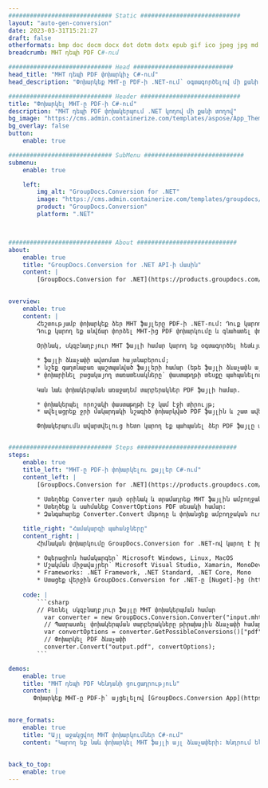```yaml
---
############################# Static ############################
layout: "auto-gen-conversion"
date: 2023-03-31T15:21:27
draft: false
otherformats: bmp doc docm docx dot dotm dotx epub gif ico jpeg jpg md odt ott pdf png psd rtf tex tif tiff txt xps
breadcrumb: MHT դեպի PDF C#-ում

############################# Head ############################
head_title: "MHT դեպի PDF փոխարկիչ C#-ում"
head_description: "Փոխարկեք MHT-ը PDF-ի .NET-ում՝ օգտագործելով մի քանի տող կոդ: Օգտագործեք GroupDocs Document Conversion API-ը՝ ավելի քան 160 ֆայլի ձևաչափ փոխարկելու համար:"

############################# Header ############################
title: "Փոխարկել MHT-ը PDF-ի C#-ում"
description: "MHT դեպի PDF փոխակերպում .NET կոդով մի քանի տողով"
bg_image: "https://cms.admin.containerize.com/templates/aspose/App_Themes/V3/images/bg/header1.png"
bg_overlay: false
button:
    enable: true

############################# SubMenu ############################
submenu:
    enable: true

    left:
        img_alt: "GroupDocs.Conversion for .NET"
        image: "https://cms.admin.containerize.com/templates/groupdocs/images/product-logos/90x90-noborder/groupdocs-conversion-net.png"
        product: "GroupDocs.Conversion"
        platform: ".NET"



############################# About ############################
about:
    enable: true
    title: "GroupDocs.Conversion for .NET API-ի մասին"
    content: |
        [GroupDocs.Conversion for .NET](https://products.groupdocs.com/conversion/net/) կարող է օգտագործվել Microsoft Word, Excel, PowerPoint, PDF, Visio և այլ ձևաչափեր փոխարկելու համար: GroupDocs.Conversion-ը ինքնուրույն API է, որը հարմար է back-end և ներքին համակարգերի համար, որտեղ պահանջվում է բարձր կատարողականություն: Այն կախված չէ որևէ ծրագրաշարից, ինչպիսիք են Microsoft-ը կամ Open Office-ը:
    

overview:
    enable: true
    content: |
        Հեշտությամբ փոխարկեք ձեր MHT ֆայլերը PDF-ի .NET-ում: Դուք կարող եք օգտագործել ընդամենը մի քանի C# կոդային տող ձեր ընտրած ցանկացած հարթակում, օրինակ՝ Windows, Linux, macOS:
        Դուք կարող եք անվճար փորձել MHT-ից PDF փոխարկումը և գնահատել փոխակերպման արդյունքների որակը: Ֆայլերի փոխակերպման պարզ սցենարների հետ մեկտեղ կարող եք փորձել ավելի առաջադեմ տարբերակներ՝ սկզբնաղբյուր MHT ֆայլը բեռնելու և ելքային PDF արդյունքը պահպանելու համար: 
        
        Օրինակ, սկզբնաղբյուր MHT ֆայլի համար կարող եք օգտագործել հետևյալ բեռնման տարբերակները.

        * ֆայլի ձևաչափի ավտոմատ հայտնաբերում;
        * նշեք գաղտնաբառ պաշտպանված ֆայլերի համար (եթե ֆայլի ձևաչափն այն աջակցում է);
        * փոխարինել բացակայող տառատեսակները՝ փաստաթղթի տեսքը պահպանելու համար.
        
        Կան նաև փոխակերպման առաջադեմ տարբերակներ PDF ֆայլի համար.

        * փոխակերպել որոշակի փաստաթղթի էջ կամ էջի տիրույթ;
        * ավելացրեք ջրի մակարդակի նշագիծ փոխարկված PDF ֆայլին և շատ ավելին.

        Փոխակերպումն ավարտվելուց հետո կարող եք պահպանել ձեր PDF ֆայլը տեղական ֆայլի ճանապարհին կամ որևէ երրորդ կողմի պահեստում, ինչպիսիք են FTP-ը, Amazon S3-ը, Google Drive-ը, Dropbox-ը և այլն: Խնդրում ենք նկատի ունենալ, որ MHT-ը փոխարկեք {{-ի: TO}} տեղադրած որևէ լրացուցիչ ծրագրաշարի կարիք չկա, ինչպիսիք են MS Office, Open Office, Adobe Acrobat Reader և այլն:


############################# Steps ############################
steps:
    enable: true
    title_left: "MHT-ը PDF-ի փոխարկելու քայլեր C#-ում"
    content_left: |
        [GroupDocs.Conversion for .NET](https://products.groupdocs.com/conversion/net/) ծրագրավորողների համար հեշտացնում է MHT ֆայլը PDF-ի փոխակերպել մի քանի տող կոդով:
        
        * Ստեղծեք Converter դասի օրինակ և տրամադրեք MHT ֆայլին ամբողջական ուղին
        * Ստեղծեք և սահմանեք ConvertOptions PDF տեսակի համար:
        * Զանգահարեք Converter.Convert մեթոդը և փոխանցեք ամբողջական ուղին և ձևաչափը (PDF) որպես պարամետր:

    title_right: "Համակարգի պահանջները"
    content_right: |
        Հիմնական փոխարկումը GroupDocs.Conversion for .NET-ով կարող է իրականացվել ընդամենը մի քանի պարզ քայլով: Մեր API-ները աջակցվում են բոլոր հիմնական հարթակներում և օպերացիոն համակարգերում: Նախքան ստորև նշված կոդը գործարկելը, համոզվեք, որ ձեր համակարգում տեղադրված են հետևյալ նախադրյալները.

        * Օպերացիոն համակարգեր՝ Microsoft Windows, Linux, MacOS
        * Մշակման միջավայրեր՝ Microsoft Visual Studio, Xamarin, MonoDevelop
        * Frameworks: .NET Framework, .NET Standard, .NET Core, Mono
        * Ստացեք վերջին GroupDocs.Conversion for .NET-ը [Nuget]-ից (https://www.nuget.org/packages/groupdocs.conversion)
         
    code: |
        ```csharp    
        // Բեռնել սկզբնաղբյուր ֆայլը MHT փոխակերպման համար
          var converter = new GroupDocs.Conversion.Converter("input.mht");
          // Պատրաստել փոխակերպման տարբերակները թիրախային ձևաչափի համար PDF
          var convertOptions = converter.GetPossibleConversions()["pdf"].ConvertOptions;
          // Փոխարկել PDF ձևաչափի
          converter.Convert("output.pdf", convertOptions);
        ```

demos:
    enable: true
    title: "MHT դեպի PDF Կենդանի ցուցադրություն"
    content: |
       Փոխարկեք MHT-ը PDF-ի՝ այցելելով [GroupDocs.Conversion App](https://products.groupdocs.app/conversion/family) կայքը: Առցանց ցուցադրությունն ունի հետևյալ առավելությունները
          

more_formats:
    enable: true
    title: "Այլ աջակցվող MHT փոխարկումներ C#-ում"
    content: "Կարող եք նաև փոխարկել MHT ֆայլի այլ ձևաչափերի: Խնդրում ենք տեսնել ստորև ներկայացված ցուցակը:"
       
       
back_to_top:
    enable: true
---
```

